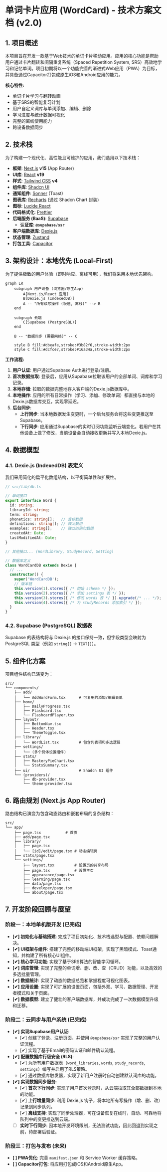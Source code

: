 # 单词卡片应用 (WordCard) - 技术方案文档 (v2.0)

## 1. 项目概述

本项目旨在开发一款基于Web技术的单词卡片移动应用。应用的核心功能是帮助用户通过卡片翻转和间隔重复系统（Spaced Repetition System, SRS）高效地学习和记忆单词。项目初期将以一个功能完善的渐进式Web应用（PWA）为目标，并具备通过Capacitor打包成原生iOS和Android应用的能力。

**核心特性:**
- 单词卡片学习与翻转动画
- 基于SRS的智能复习计划
- 用户自定义词库与单词添加、编辑、删除
- 学习进度与统计数据可视化
- 完整的离线使用能力
- 跨设备数据同步

## 2. 技术栈

为了构建一个现代化、高性能且可维护的应用，我们选用以下技术栈：

- **框架**: [Next.js](https://nextjs.org/) **v15** (App Router)
- **UI库**: [React](https://react.dev/) **v19**
- **样式**: [Tailwind CSS](https://tailwindcss.com/) **v4**
- **组件库**: [Shadcn UI](https://ui.shadcn.com/)
- **通知组件**: [Sonner](https://sonner.emilkowal.ski/) (Toast)
- **图表库**: [Recharts](https://recharts.org/) (通过 Shadcn Chart 封装)
- **图标**: [Lucide React](https://lucide.dev/)
- **代码格式化**: [Prettier](https://prettier.io/)
- **后端服务 (BaaS)**: [Supabase](https://supabase.com/)
  - **认证库**: **`@supabase/ssr`**
- **客户端数据库**: [Dexie.js](https://dexie.org/)
- **状态管理**: [Zustand](https://zustand-demo.pmnd.rs/)
- **打包工具**: [Capacitor](https://capacitorjs.com/)

## 3. 架构设计：本地优先 (Local-First)

为了提供极致的用户体验（即时响应、离线可用），我们将采用本地优先架构。

```mermaid
graph LR
    subgraph 用户设备 (浏览器/原生App)
        A[Next.js/React 应用]
        B[Dexie.js (IndexedDB)]
        A -- "所有读写操作 (极速, 离线)" --> B
    end

    subgraph 云端
        C[Supabase (PostgreSQL)]
    end

    B -- "数据同步 (需要网络)" -- C

    style B fill:#dbeafe,stroke:#3b82f6,stroke-width:2px
    style C fill:#dcfce7,stroke:#16a34a,stroke-width:2px
```

**工作流程:**
1.  **用户认证**: 用户通过Supabase Auth进行登录/注册。
2.  **首次数据拉取**: 登录后，应用从Supabase拉取该用户的全部单词、词库和学习记录。
3.  **本地存储**: 拉取的数据完整地存入客户端的Dexie.js数据库中。
4.  **本地操作**: 应用的所有日常操作（学习、添加、修改单词）都直接与本地的Dexie.js数据库交互，实现零延迟。
5.  **后台同步**:
    - **上行同步**: 当本地数据发生变更时，一个后台服务会将这些变更推送至Supabase。
    - **下行同步**: 应用通过Supabase的实时订阅功能监听云端变化。若用户在其他设备上做了修改，当前设备会自动接收更新并写入本地Dexie.js。

## 4. 数据模型

### 4.1. Dexie.js (IndexedDB) 表定义

我们采用简化的扁平化数组结构，以平衡简单性和扩展性。

```typescript
// src/lib/db.ts

// 单词接口
export interface Word {
  id: string;
  libraryId: string;
  term: string;
  phonetics: string[];   // 音标数组
  definitions: string[]; // 释义数组
  examples: string[];    // 独立的例句数组
  createdAt: Date;
  lastModifiedAt: Date;
}

// 其他接口... (WordLibrary, StudyRecord, Setting)

// 数据库定义
class WordCardDB extends Dexie {
  // ...
  constructor() {
    super('WordCardDB');
    // 版本链
    this.version(1).stores({ /* 初始 schema */ });
    this.version(2).stores({ /* 添加 settings 表 */ });
    this.version(3).stores({ /* 修改 words 表 */ }).upgrade(/* ... */);
    this.version(4).stores({ /* 为 studyRecords 添加索引 */ });
  }
}
```

### 4.2. Supabase (PostgreSQL) 数据表
Supabase 的表结构将与 Dexie.js 的接口保持一致，但字段类型会映射为 PostgreSQL 类型（例如 `string[]` -> `TEXT[]`）。

## 5. 组件化方案

项目组件结构已演变为：
```
src/
└── components/
    ├── add/
    │   └── AddWordForm.tsx      # 可复用的添加/编辑表单
    ├── home/
    │   ├── DailyProgress.tsx
    │   ├── Flashcard.tsx
    │   └── FlashcardPlayer.tsx
    ├── layout/
    │   ├── BottomNav.tsx
    │   ├── Header.tsx
    │   └── ThemeToggle.tsx
    ├── library/
    │   └── WordList.tsx         # 包含列表项和多选逻辑
    ├── settings/
    │   └── (多个具体设置组件)
    ├── stats/
    │   ├── MasteryPieChart.tsx
    │   └── StatsSummary.tsx
    ├── ui/                      # Shadcn UI 组件
    └── (providers)/
        ├── db-provider.tsx
        └── theme-provider.tsx
```

## 6. 路由规划 (Next.js App Router)

路由结构已演变为包含动态路由和嵌套布局的复杂结构：
```
src/
└── app/
    ├── page.tsx           # 首页
    ├── add/page.tsx
    ├── library/
    │   ├── page.tsx
    │   └── [id]/edit/page.tsx # 动态编辑页
    ├── stats/page.tsx
    └── settings/
        ├── layout.tsx         # 设置页的共享布局
        ├── page.tsx           # 设置主页
        ├── appearance/page.tsx
        ├── learning/page.tsx
        ├── data/page.tsx
        ├── developer/page.tsx
        └── about/page.tsx
```

## 7. 开发阶段回顾与展望

### **阶段一：本地单机版开发 (已完成)**

-   **[✔] 初始化与基础搭建**: 完成了项目初始化、技术栈选型与配置、依赖问题解决。
-   **[✔] UI框架与组件**: 搭建了完整的移动端UI框架，实现了黑暗模式、Toast通知，并构建了所有核心UI组件。
-   **[✔] 核心学习功能**: 实现了基于SRS算法的智能学习循环。
-   **[✔] 词库管理**: 实现了完整的单词增、删、改、查（CRUD）功能，以及高效的多选批量管理。
-   **[✔] 数据统计**: 实现了动态的数据总览和掌握程度可视化图表。
-   **[✔] 应用设置**: 实现了可扩展的设置页面，包括外观、学习、数据管理、开发者模式和关于页面。
-   **[✔] 数据模型**: 建立了健壮的客户端数据库，并成功完成了一次数据模型升级和迁移。

### **阶段二：云同步与用户系统 (已完成)**

-   **[✔] 实现Supabase用户认证**:
    - [✔] 创建了登录、注册页面，并使用 `@supabase/ssr` 实现了完整的用户认证流程。
    - [✔] 实现了基于Email的密码认证和邮件确认流程。
-   **[✔] 配置数据库行级安全 (RLS)**:
    - [✔] 为所有用户数据表（`word_libraries`, `words`, `study_records`, `settings`）编写并启用了RLS策略。
    - [✔] 通过数据库触发器，实现了新用户注册时自动创建默认词库的功能。
-   **[✔] 实现数据同步服务**:
    - [✔] **首次下行同步**: 实现了用户首次登录时，从云端拉取其全部数据到本地的功能。
    - [✔] **上行增量同步**: 利用 Dexie.js 钩子，将本地所有写操作（增、删、改）记录到同步队列。
    - [✔] **离线支持**: 实现了同步处理器，可在设备恢复在线时，自动、可靠地将队列中的变更推送到云端。
    - [ ] **实时下行同步**: 因本地开发环境限制，无法测试功能，因此回退到实现之前，待部署后验证。

### **阶段三：打包与发布 (未来)**
-   **[ ] PWA优化**: 完善 `manifest.json` 和 Service Worker 缓存策略。
-   **[ ] Capacitor打包**: 将应用打包成iOS和Android原生App。